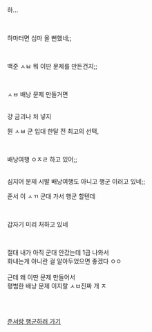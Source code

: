<br><br><br>

하...

<br>

하마터면 심마 올 뻔했네;;

<br>

백준 ㅅㅂ 뭐 이딴 문제를 만든건지;;

<br>

ㅅㅂ 배낭 문제 만들거면

<br>
걍 금괴나 처 넣지

<br>

뭔 ㅅㅂ 군 입대 한달 전 최고의 선택, 

<br>

배낭여행 ㅇㅈㄹ 하고 있어;;

<br>
심지어 문제 시발 배낭여행도 아니고 행군 이러고 있네;;

<br>

준서 이 ㅅㄲ 군대 가서 행군 할텐데

<br>

갑자기 미리 처하고 있네

<br>

절대 내가 아직 군대 안갔는데 1급 나와서
<br>
화내는게 아니란 걸 알아두었으면 좋겠다 ㅇㅇ
<br><br>
근데 왜 이딴 문제 만들어서
<br>
평범한 배낭 문제 이지랄
ㅅㅂ진짜 개 ㅈ


<br><br>

[준서랑 행군하러 가기](https://www.acmicpc.net/problem/12865)